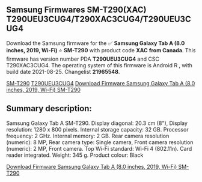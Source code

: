 <h2>Samsung Firmwares SM-T290(XAC) T290UEU3CUG4/T290XAC3CUG4/T290UEU3CUG4</h2>
Download the Samsung firmware for the ✅ <strong>Samsung Galaxy Tab A (8.0 inches, 2019, Wi-Fi) </strong> ⭐ <strong>SM-T290</strong> with product code <strong>XAC</strong> <strong> from Canada</strong>. This firmware has version number PDA <strong>T290UEU3CUG4</strong> and CSC T290XAC3CUG4. The operating system of this firmware is Android R , with build date 2021-08-25. Changelist <strong>21965548</strong>.


[SM-T290](https://samfirm.shop/samsung/model/SM-T290)
[T290UEU3CUG4](https://samfirm.shop/samsung/pda/T290UEU3CUG4)
[Download Firmware Samsung Galaxy Tab A (8.0 inches, 2019, Wi-Fi) SM-T290](https://samfirm.shop/samsung/firmware/452512)
<h2>Summary description:</h2>
<p>Samsung Galaxy Tab A SM-T290. Display diagonal: 20.3 cm (8"), Display resolution: 1280 x 800 pixels. Internal storage capacity: 32 GB. Processor frequency: 2 GHz. Internal memory: 2 GB. Rear camera resolution (numeric): 8 MP, Rear camera type: Single camera, Front camera resolution (numeric): 2 MP, Front camera. Top Wi-Fi standard: Wi-Fi 4 (802.11n). Card reader integrated. Weight: 345 g. Product colour: Black</p>


[Download Firmware Samsung Galaxy Tab A (8.0 inches, 2019, Wi-Fi) SM-T290](https://samfirm.shop/samsung/firmware/452512)
